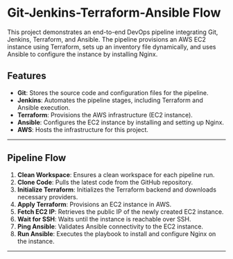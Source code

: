 # Git-Jenkins-Terraform-Ansible Flow

This project demonstrates an end-to-end DevOps pipeline integrating Git, Jenkins, Terraform, and Ansible. The pipeline provisions an AWS EC2 instance using Terraform, sets up an inventory file dynamically, and uses Ansible to configure the instance by installing Nginx.

## Features
- **Git**: Stores the source code and configuration files for the pipeline.
- **Jenkins**: Automates the pipeline stages, including Terraform and Ansible execution.
- **Terraform**: Provisions the AWS infrastructure (EC2 instance).
- **Ansible**: Configures the EC2 instance by installing and setting up Nginx.
- **AWS**: Hosts the infrastructure for this project.

---

## **Pipeline Flow**

1. **Clean Workspace**: Ensures a clean workspace for each pipeline run.
2. **Clone Code**: Pulls the latest code from the GitHub repository.
3. **Initialize Terraform**: Initializes the Terraform backend and downloads necessary providers.
4. **Apply Terraform**: Provisions an EC2 instance in AWS.
5. **Fetch EC2 IP**: Retrieves the public IP of the newly created EC2 instance.
6. **Wait for SSH**: Waits until the instance is reachable over SSH.
7. **Ping Ansible**: Validates Ansible connectivity to the EC2 instance.
8. **Run Ansible**: Executes the playbook to install and configure Nginx on the instance.

---

